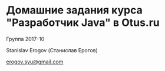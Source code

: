 # Домашние задания курса "Разработчик Java" в Otus.ru

Группа 2017-10

Stanislav Erogov (Станислав Ерогов)

erogov.syu@gmail.com
